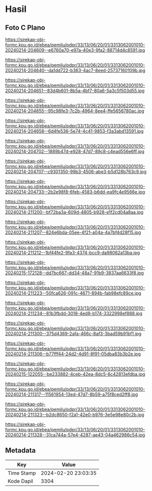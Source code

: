 # Hasil

## Foto C Plano

https://sirekap-obj-formc.kpu.go.id/ebea/pemilu/pdpr/33/13/06/20/01/3313062001010-20240214-204609--e6760a70-e97a-40e3-9fa2-88714d4c8591.jpg

https://sirekap-obj-formc.kpu.go.id/ebea/pemilu/pdpr/33/13/06/20/01/3313062001010-20240214-204640--da1dd722-b363-4ac7-8eed-25737160109b.jpg

https://sirekap-obj-formc.kpu.go.id/ebea/pemilu/pdpr/33/13/06/20/01/3313062001010-20240214-204651--83d4b601-8b5a-4bf7-80a6-5a3c5f503d55.jpg

https://sirekap-obj-formc.kpu.go.id/ebea/pemilu/pdpr/33/13/06/20/01/3313062001010-20240214-204655--95c98fe3-7c2b-4964-8ee4-ffe5656780ac.jpg

https://sirekap-obj-formc.kpu.go.id/ebea/pemilu/pdpr/33/13/06/20/01/3313062001010-20240214-204658--6d4fe536-5e74-4c41-9853-f3a3abd13591.jpg

https://sirekap-obj-formc.kpu.go.id/ebea/pemilu/pdpr/33/13/06/20/01/3313062001010-20240214-204702--1889b47d-e928-47d7-89c8-c4ead556e6ff.jpg

https://sirekap-obj-formc.kpu.go.id/ebea/pemilu/pdpr/33/13/06/20/01/3313062001010-20240214-204707--c9301350-99b3-4506-abe3-b5d128b763c9.jpg

https://sirekap-obj-formc.kpu.go.id/ebea/pemilu/pdpr/33/13/06/20/01/3313062001010-20240214-204733--2b2e98f8-6feb-4583-b6dd-ea9fc4e9566e.jpg

https://sirekap-obj-formc.kpu.go.id/ebea/pemilu/pdpr/33/13/06/20/01/3313062001010-20240214-211200--bf72ba3a-609d-4805-b928-e1f2cd04a8aa.jpg

https://sirekap-obj-formc.kpu.go.id/ebea/pemilu/pdpr/33/13/06/20/01/3313062001010-20240214-211207--824e6bda-05ee-4f21-a04a-4a7bf4d28f15.jpg

https://sirekap-obj-formc.kpu.go.id/ebea/pemilu/pdpr/33/13/06/20/01/3313062001010-20240214-211212--1bf44fe2-9fa3-4374-bcc9-da98062a13ba.jpg

https://sirekap-obj-formc.kpu.go.id/ebea/pemilu/pdpr/33/13/06/20/01/3313062001010-20240215-172128--dd7bc667-dd34-48a7-91b9-3837aa6633f8.jpg

https://sirekap-obj-formc.kpu.go.id/ebea/pemilu/pdpr/33/13/06/20/01/3313062001010-20240214-211223--50fca626-091c-4671-894b-fab98efc89ce.jpg

https://sirekap-obj-formc.kpu.go.id/ebea/pemilu/pdpr/33/13/06/20/01/3313062001010-20240214-211234--81b3fbdd-3018-4ed8-b174-3322998ef888.jpg

https://sirekap-obj-formc.kpu.go.id/ebea/pemilu/pdpr/33/13/06/20/01/3313062001010-20240214-211300--375d4369-2afa-466c-8af3-3bad59b91bf1.jpg

https://sirekap-obj-formc.kpu.go.id/ebea/pemilu/pdpr/33/13/06/20/01/3313062001010-20240214-211306--b77fff44-24d2-4d91-8f91-05dba83b3b2e.jpg

https://sirekap-obj-formc.kpu.go.id/ebea/pemilu/pdpr/33/13/06/20/01/3313062001010-20240215-122055--be233882-4ceb-42ea-8dc5-6c42813efdba.jpg

https://sirekap-obj-formc.kpu.go.id/ebea/pemilu/pdpr/33/13/06/20/01/3313062001010-20240214-211317--11561954-13ed-47d7-8b59-a75f8ced2ff8.jpg

https://sirekap-obj-formc.kpu.go.id/ebea/pemilu/pdpr/33/13/06/20/01/3313062001010-20240214-211323--b2dc8650-f2a1-42e0-b976-3e5e98e80c2b.jpg

https://sirekap-obj-formc.kpu.go.id/ebea/pemilu/pdpr/33/13/06/20/01/3313062001010-20240214-211328--31ca744a-57e4-4287-ae43-04a462986c54.jpg


## Metadata

| Key        | Value               |
| ---------- | ------------------- |
| Time Stamp | 2024-02-20 23:03:35 |
| Kode Dapil | 3304                |



